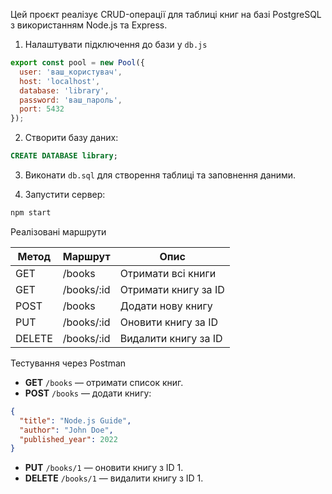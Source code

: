 Цей проєкт реалізує CRUD-операції для таблиці книг на базі PostgreSQL з використанням Node.js та Express.

1. Налаштувати підключення до бази у `db.js`

```js
export const pool = new Pool({
  user: 'ваш_користувач',
  host: 'localhost',
  database: 'library',
  password: 'ваш_пароль',
  port: 5432
});
```

2. Створити базу даних:

```sql
CREATE DATABASE library;
```

3. Виконати `db.sql` для створення таблиці та заповнення даними.

4. Запустити сервер:

```bash
npm start
```

Реалізовані маршрути

| Метод | Маршрут            | Опис                              |
|-------|--------------------|-----------------------------------|
| GET   | /books             | Отримати всі книги                |
| GET   | /books/:id         | Отримати книгу за ID              |
| POST  | /books             | Додати нову книгу                 |
| PUT   | /books/:id         | Оновити книгу за ID               |
| DELETE| /books/:id         | Видалити книгу за ID              |

Тестування через Postman

- **GET** `/books` — отримати список книг.
- **POST** `/books` — додати книгу:
```json
{
  "title": "Node.js Guide",
  "author": "John Doe",
  "published_year": 2022
}
```
- **PUT** `/books/1` — оновити книгу з ID 1.
- **DELETE** `/books/1` — видалити книгу з ID 1.
